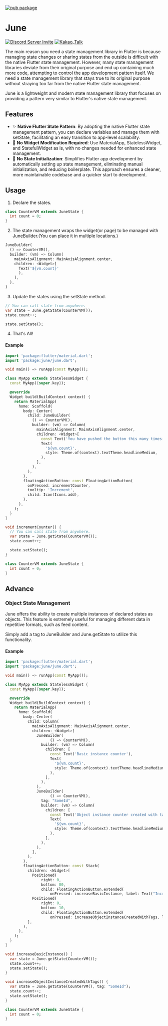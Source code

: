 [![pub package](https://img.shields.io/pub/v/june.svg)](https://pub.dartlang.org/packages/june)



# June
[![Discord Server Invite](https://img.shields.io/badge/DISCORD-JOIN%20SERVER-5663F7?style=for-the-badge&logo=discord&logoColor=white)](https://discord.gg/zXXHvAXCug)
[![Kakao_Talk](https://img.shields.io/badge/KakaoTalk-Join%20Room-FEE500?style=for-the-badge&logo=kakao)](https://open.kakao.com/o/gEwrffbg)

The main reason you need a state management library in Flutter is because managing state changes or sharing states from the outside is difficult with the native Flutter state management. However, many state management libraries deviate from their original purpose and end up containing much more code, attempting to control the app development pattern itself. We need a state management library that stays true to its original purpose without straying too far from the native Flutter state management.

June is a lightweight and modern state management library that focuses on providing a pattern very similar to Flutter's native state management.

## Features

- ✨ **Native Flutter State Pattern**: By adopting the native Flutter state management pattern, you can declare variables and manage them with setState, facilitating an easy transition to app-level scalability.
- 🦄 **No Widget Modification Required**: Use MaterialApp, StatelessWidget, and StatefulWidget as is, with no changes needed for enhanced state management.
- 🚀 **No State Initialization**: Simplifies Flutter app development by automatically setting up state management, eliminating manual initialization, and reducing boilerplate. This approach ensures a cleaner, more maintainable codebase and a quicker start to development.

## Usage
1. Declare the states.
```dart
class CounterVM extends JuneState {
  int count = 0;
}
```
2. The state management wraps the widget(or page) to be managed with JuneBuilder.(You can place it in multiple locations.)
```dart
JuneBuilder(
  () => CounterVM(),
  builder: (vm) => Column(
    mainAxisAlignment: MainAxisAlignment.center,
    children: <Widget>[
      Text('${vm.count}'
      ),
    ],
  ),
)
```

3. Update the states using the setState method.
```dart
// You can call state from anywhere.
var state = June.getState(CounterVM());
state.count++;

state.setState();
```

4. That's All!



#### Example
```dart
import 'package:flutter/material.dart';
import 'package:june/june.dart';

void main() => runApp(const MyApp());

class MyApp extends StatelessWidget {
  const MyApp({super.key});

  @override
  Widget build(BuildContext context) {
    return MaterialApp(
      home: Scaffold(
        body: Center(
          child: JuneBuilder(
            () => CounterVM(),
            builder: (vm) => Column(
              mainAxisAlignment: MainAxisAlignment.center,
              children: <Widget>[
                const Text('You have pushed the button this many times:'),
                Text(
                  '${vm.count}',
                  style: Theme.of(context).textTheme.headlineMedium,
                ),
              ],
            ),
          ),
        ),
        floatingActionButton: const FloatingActionButton(
          onPressed: incrementCounter,
          tooltip: 'Increment',
          child: Icon(Icons.add),
        ),
      ),
    );
  }
}

void incrementCounter() {
  // You can call state from anywhere.
  var state = June.getState(CounterVM());
  state.count++;

  state.setState();
}

class CounterVM extends JuneState {
  int count = 0;
}

```

## Advance
### Object State Management
June offers the ability to create multiple instances of declared states as objects. This feature is extremely useful for managing different data in repetitive formats, such as feed content.

Simply add a tag to JuneBuilder and June.getState to utilize this functionality.

#### Example
```dart
import 'package:flutter/material.dart';
import 'package:june/june.dart';

void main() => runApp(const MyApp());

class MyApp extends StatelessWidget {
  const MyApp({super.key});

  @override
  Widget build(BuildContext context) {
    return MaterialApp(
      home: Scaffold(
        body: Center(
          child: Column(
            mainAxisAlignment: MainAxisAlignment.center,
            children: <Widget>[
              JuneBuilder(
                    () => CounterVM(),
                builder: (vm) => Column(
                  children: [
                    const Text('Basic instance counter'),
                    Text(
                      '${vm.count}',
                      style: Theme.of(context).textTheme.headlineMedium,
                    ),
                  ],
                ),
              ),
              JuneBuilder(
                    () => CounterVM(),
                tag: "SomeId",
                builder: (vm) => Column(
                  children: [
                    const Text('Object instance counter created with tags'),
                    Text(
                      '${vm.count}',
                      style: Theme.of(context).textTheme.headlineMedium,
                    ),
                  ],
                ),
              ),
            ],
          ),
        ),
        floatingActionButton: const Stack(
          children: <Widget>[
            Positioned(
                right: 0,
                bottom: 80,
                child: FloatingActionButton.extended(
                    onPressed: increaseBasicInstance, label: Text("Increase basic instance"))),
            Positioned(
                right: 0,
                bottom: 10,
                child: FloatingActionButton.extended(
                    onPressed: increaseObjectInstanceCreatedWithTags, label: Text("Increase object instance created with tags"))),
          ],
        ),
      ),
    );
  }
}

void increaseBasicInstance() {
  var state = June.getState(CounterVM());
  state.count++;
  state.setState();
}

void increaseObjectInstanceCreatedWithTags() {
  var state = June.getState(CounterVM(), tag: "SomeId");
  state.count++;
  state.setState();
}

class CounterVM extends JuneState {
  int count = 0;
}
```









